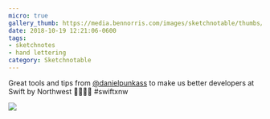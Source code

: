 ```yaml
---
micro: true
gallery_thumb: https://media.bennorris.com/images/sketchnotable/thumbs/swift-by-northwest-2018-sketchnotes-04.jpg
date: 2018-10-19 12:21:06-0600
tags:
- sketchnotes
- hand lettering
category: Sketchnotable
---
```


Great tools and tips from [@danielpunkass](https://micro.blog/danielpunkass) to make us better developers at Swift by Northwest 🤯📱✍🏼 #swiftxnw

<img src="https://media.bennorris.com/images/sketchnotable/swift-by-northwest-2018/swift-by-northwest-2018-sketchnotes-04.jpg" />